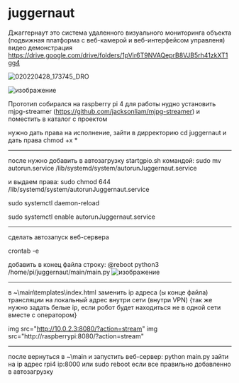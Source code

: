 # juggernaut

Джаггернаут это система удаленного визуального мониторинга объекта (подвижная платформа с веб-камерой и веб-интерфейсом управленя)
видео демонстрация https://drive.google.com/drive/folders/1pVir6T9NVAQeprB8VJB5rh41zkXT1gg4

![020220428_173745_DRO](https://user-images.githubusercontent.com/104571006/165778176-45fc84ee-3507-4098-84d8-3611110b6a02.jpg)

![изображение](https://user-images.githubusercontent.com/104571006/165775937-a71faccb-8828-4fd5-8aa3-fac9792ef6b5.png)

Прототип собирался на raspberry pi 4 
для работы нудно установить mjpg-streamer (https://github.com/jacksonliam/mjpg-streamer) и поместить в каталог с проектом


нужно дать права на исполнение, зайти в дирректорию cd juggernaut и дать права chmod +x *

---------------------------------------------
после нужно добавить в автозагрузку startgpio.sh командой: sudo mv autorun.service /lib/systemd/system/autorunJuggernaut.service

и выдаем права: sudo chmod 644 /lib/systemd/system/autorunJuggernaut.service

sudo systemctl daemon-reload

sudo systemctl enable autorunJuggernaut.service

---------------------------------------------
сделать автозапуск веб-сервера

crontab -e

добавить в конец файла строку:
@reboot python3 /home/pi/juggernaut/main/main.py
![изображение](https://user-images.githubusercontent.com/104571006/168795973-6473a2f9-bc89-47e9-9263-a185131c7d4b.png)


---------------------------------------------
в ~\main\templates\index.html заменить ip адреса (ы конце файла) трансляции на локальный адрес внутри сети (внутри VPN) {так же нужно задать белые ip, если робот будет находиться не в одной сети вместе с оператором}
    
   img src="http://10.0.2.3:8080/?action=stream" 
   img src="http://raspberrypi:8080/?action=stream" 
   
   
---------------------------------------------
после вернуться в ~\main
и запустить веб-сервер: python main.py
зайти на ip адрес rpi4 ip:8000
или sudo reboot если все правильно добавленно в автозагрузку




